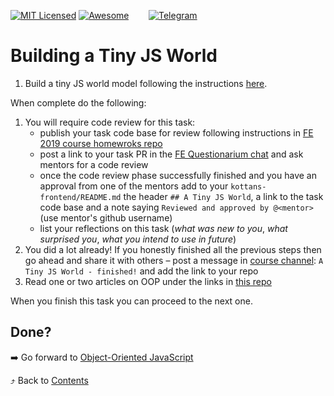 [![MIT Licensed][icon-mit]][license]
[![Awesome][icon-awesome]][awesome]
&nbsp;&nbsp;&nbsp;&nbsp;&nbsp;&nbsp;
[![Telegram][icon-chat]][chat]

# Building a Tiny JS World

1. Build a tiny JS world model following the instructions
   [here](https://github.com/OleksiyRudenko/a-tiny-JS-world).

When complete do the following:
1. You will require code review for this task:
   * publish your task code base for review following instructions
     in [FE 2019 course homewroks repo](https://github.com/kottans/frontend-2019-homeworks)
   * post a link to your task PR in the
     [FE Questionarium chat](https://t.me/joinchat/DmX0JAl-mh5W0jrWli8Ycw)
     and ask mentors for a code review
   * once the code review phase successfully finished
     and you have an approval from one of the mentors
     add to your `kottans-frontend/README.md`
     the header `## A Tiny JS World`,
     a link to the task code base and
     a note saying `Reviewed and approved by @<mentor>`
     (use mentor's github username)
   * list your reflections on this task
     (_what was new to you_, _what surprised you_, _what you intend to use in future_)
1. You did a lot already! If you honestly finished all the previous steps then go ahead
   and share it with others –
   post a message in [course channel][chat]:
   `A Tiny JS World - finished!` and add the link to your repo
1. Read one or two articles on OOP under the links in
   [this repo](https://github.com/OleksiyRudenko/a-tiny-JS-world/blob/master/README.md#learn-on-your-own)

When you finish this task you can proceed to the next one.

## Done?

➡️ Go forward to [Object-Oriented JavaScript](js-oop.md)

⤴️ Back to [Contents](../contents.md)

[icon-chat]: https://img.shields.io/badge/chat-on%20telegram-blue.svg
[icon-mit]: https://img.shields.io/badge/license-MIT-blue.svg
[icon-awesome]: https://cdn.rawgit.com/sindresorhus/awesome/d7305f38d29fed78fa85652e3a63e154dd8e8829/media/badge.svg

[license]: https://github.com/Kottans/web/blob/master/LICENSE.md
[awesome]: https://github.com/sindresorhus/awesome#front-end-development
[chat]: https://t.me/joinchat/CX8EF1JmLm9IM6J6oy2U7Q
